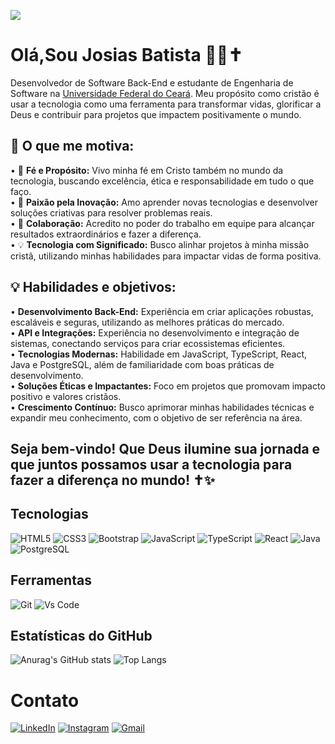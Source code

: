 ![](https://komarev.com/ghpvc/?username=josiasdev&color=006bed)

# Olá,Sou Josias Batista 👨‍💻✝️
Desenvolvedor de Software Back-End e estudante de Engenharia de Software na [Universidade Federal do Ceará](https://www.quixada.ufc.br/).
Meu propósito como cristão é usar a tecnologia como uma ferramenta para transformar vidas, glorificar a Deus e contribuir para projetos que impactem positivamente o mundo.

## 🌟 O que me motiva:
•  🙏 **Fé e Propósito:** Vivo minha fé em Cristo também no mundo da tecnologia, buscando excelência, ética e responsabilidade em tudo o que faço.<br>
•  🚀 **Paixão pela Inovação:** Amo aprender novas tecnologias e desenvolver soluções criativas para resolver problemas reais.<br>
•  🤝 **Colaboração:**  Acredito no poder do trabalho em equipe para alcançar resultados extraordinários e fazer a diferença.<br>
•  💡 **Tecnologia com Significado:** Busco alinhar projetos à minha missão cristã, utilizando minhas habilidades para impactar vidas de forma positiva.<br>

## 💡 Habilidades e objetivos:
• **Desenvolvimento Back-End:** Experiência em criar aplicações robustas, escaláveis e seguras, utilizando as melhores práticas do mercado.<br>
• **API e Integrações:** Experiência no desenvolvimento e integração de sistemas, conectando serviços para criar ecossistemas eficientes.<br>
• **Tecnologias Modernas:** Habilidade em JavaScript, TypeScript, React, Java e PostgreSQL, além de familiaridade com boas práticas de desenvolvimento.<br>
• **Soluções Éticas e Impactantes:** Foco em projetos que promovam impacto positivo e valores cristãos.<br>
• **Crescimento Contínuo:** Busco aprimorar minhas habilidades técnicas e expandir meu conhecimento, com o objetivo de ser referência na área.<br>

## Seja bem-vindo! Que Deus ilumine sua jornada e que juntos possamos usar a tecnologia para fazer a diferença no mundo! ✝️✨


## Tecnologias
![HTML5](https://img.shields.io/badge/HTML5-E34F26?style=for-the-badge&logo=html5&logoColor=white)
![CSS3](https://img.shields.io/badge/CSS3-1572B6?style=for-the-badge&logo=css3&logoColor=white)
![Bootstrap](https://img.shields.io/badge/-boostrap-0D1117?style=for-the-badge&logo=bootstrap&labelColor=0D1117)
![JavaScript](https://img.shields.io/badge/JavaScript-F7DF1E?style=for-the-badge&logo=javascript&logoColor=black)
![TypeScript](https://img.shields.io/badge/TypeScript-%23007ACC.svg?style=for-the-badge&logo=typescript&logoColor=white)
![React](https://img.shields.io/badge/React-20232A?style=for-the-badge&logo=react&logoColor=61DAFB)
![Java](https://img.shields.io/badge/java-%23ED8B00.svg?style=for-the-badge&logo=openjdk&logoColor=white)
![PostgreSQL](https://img.shields.io/badge/PostgreSQL-000?style=for-the-badge&logo=postgresql)

## Ferramentas
![Git](https://img.shields.io/badge/Git-%23F05033.svg?style=for-the-badge&logo=git&logoColor=white)
![Vs Code](https://img.shields.io/badge/VS%20Code-%23007ACC.svg?style=for-the-badge&logo=visual-studio-code&logoColor=white)


## Estatísticas do GitHub
![Anurag's GitHub stats](https://github-readme-stats.vercel.app/api?username=josiasdev&show_icons=true&theme=transparent&locale=pt-br)
![Top Langs](https://github-readme-stats-git-masterrstaa-rickstaa.vercel.app/api/top-langs/?username=josiasdev&layout=compact&theme=transparent&locale=pt-br)

# Contato
[![LinkedIn](https://img.shields.io/badge/LinkedIn-0077B5?style=for-the-badge&logo=linkedin&logoColor=white)](https://www.linkedin.com/in/josias-batista/)
[![Instagram](https://img.shields.io/badge/-Instagram-%23E4405F?style=for-the-badge&logo=instagram&logoColor=white)](https://www.instagram.com/josias_batista123/)
[![Gmail](https://img.shields.io/badge/Gmail-333333?style=for-the-badge&logo=gmail&logoColor=red)](mailto:francisco.batista67@alu.ufc.br)
